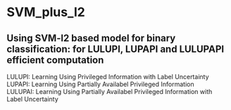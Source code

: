 # SVM_plus_l2
## Using SVM-l2 based model for binary classification: for LULUPI, LUPAPI and LULUPAPI efficient computation

LULUPI: Learning Using Privileged Information with Label Uncertainty  
LUPAPI: Learning Using Partially Availabel Privileged Information  
LULUPAI: Learning Using Partially Availabel Privileged Information with Label Uncertainty  

